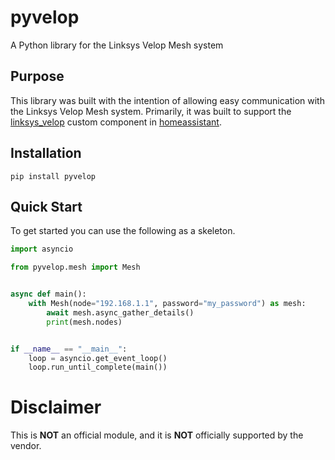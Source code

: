 # pyvelop

A Python library for the Linksys Velop Mesh system

## Purpose

This library was built with the intention of allowing easy communication with the Linksys Velop Mesh system. Primarily,
it was built to support the [linksys_velop][1] custom component in [homeassistant][0].

## Installation

`pip install pyvelop`

## Quick Start

To get started you can use the following as a skeleton.

```python
import asyncio

from pyvelop.mesh import Mesh


async def main():
    with Mesh(node="192.168.1.1", password="my_password") as mesh:
        await mesh.async_gather_details()
        print(mesh.nodes)


if __name__ == "__main__":
    loop = asyncio.get_event_loop()
    loop.run_until_complete(main())
```

# Disclaimer

This is **NOT** an official module, and it is **NOT** officially supported by the vendor.

<!-- Real Links -->

[0]: https://home-assistant.io/

[1]: https://github.com/uvjim/linksys_velop